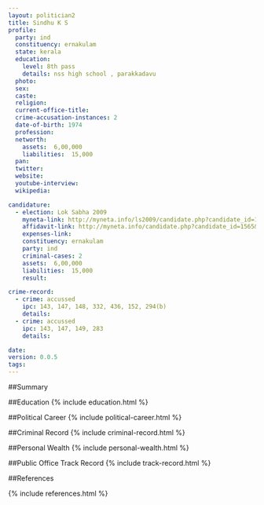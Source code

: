 ```yaml
---
layout: politician2
title: Sindhu K S
profile: 
  party: ind
  constituency: ernakulam
  state: kerala
  education: 
    level: 8th pass
    details: nss high school , parakkadavu
  photo: 
  sex: 
  caste: 
  religion: 
  current-office-title: 
  crime-accusation-instances: 2
  date-of-birth: 1974
  profession: 
  networth: 
    assets:  6,00,000
    liabilities:  15,000
  pan: 
  twitter: 
  website: 
  youtube-interview: 
  wikipedia: 

candidature: 
  - election: Lok Sabha 2009
    myneta-link: http://myneta.info/ls2009/candidate.php?candidate_id=1565
    affidavit-link: http://myneta.info/candidate.php?candidate_id=1565&scan=original
    expenses-link: 
    constituency: ernakulam 
    party: ind
    criminal-cases: 2
    assets:  6,00,000
    liabilities:  15,000
    result:  

crime-record: 
  - crime: accussed
    ipc: 143, 147, 148, 332, 436, 152, 294(b)
    details:    
  - crime: accussed
    ipc: 143, 147, 149, 283
    details:    

date: 
version: 0.0.5
tags: 
---
```

##Summary


##Education
{% include education.html %}


##Political Career
{% include political-career.html %}


##Criminal Record
{% include criminal-record.html %}


##Personal Wealth
{% include personal-wealth.html %}


##Public Office Track Record
{% include track-record.html %}


##References


{% include references.html %}